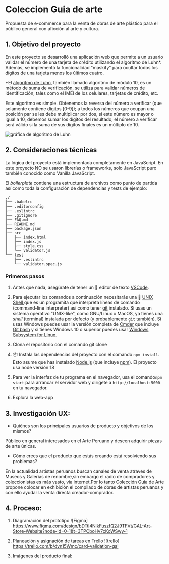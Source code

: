 # Coleccion Guia de arte

Propuesta de e-commerce para la venta de obras de arte plástico para el público general con aficción al arte y cultura.

## 1. Objetivo del proyecto

En este proyecto se desarrolló una aplicación web que permite a un usuario validar el número de una tarjeta de crédito utilizando el algoritmo de Luhn\*.
Además, se implementó la funcionalidad "maskify" para ocultar todos los dígitos de una tarjeta menos los últimos cuatro.

\*El [algoritmo de Luhn](https://es.wikipedia.org/wiki/Algoritmo_de_Luhn), también llamado algoritmo de módulo 10, es un método de suma de verificación, se utiliza para validar números de identificación; tales como el IMEI de los celulares, tarjetas de crédito, etc.

Este algoritmo es simple. Obtenemos la reversa del número a verificar (que solamente contiene dígitos [0-9]); a todos los números que ocupan una posición par se les debe multiplicar por dos, si este número es mayor o igual a 10, debemos sumar los dígitos del resultado; el número a verificar será válido si la suma de sus dígitos finales es un múltiplo de 10.

![gráfica de algoritmo de Luhn](https://www.101computing.net/wp/wp-content/uploads/Luhn-Algorithm.png)

## 2. Consideraciones técnicas

La lógica del proyecto está implementada completamente en JavaScript. En este proyecto NO se usaron librerías o frameworks, solo JavaScript puro también conocido como Vanilla JavaScript.

El _boilerplate_ contiene una estructura de archivos como punto de partida así como toda la configuración de dependencias y tests de ejemplo:

```text
./
├── .babelrc
├── .editorconfig
├── .eslintrc
├── .gitignore
├── FAQ.md
├── README.md
├── package.json
├── src
│   ├── index.html
│   ├── index.js
│   ├── style.css
│   └── validator.js
└── test
    ├── .eslintrc
    └── validator.spec.js
```

### Primeros pasos

1. Antes que nada, asegúrate de tener un :pencil: editor de texto [VSCode](https://code.visualstudio.com/).
2. Para ejecutar los comandos a continuación necesitarás una :shell: [UNIX Shell](https://en.wikipedia.org/wiki/Unix_shell),que es un programita que interpreta líneas de comando (command-line interpreter) así como tener [git](https://git-scm.com/) instalado. Si usas un sistema operativo "UNIX-like", como GNU/Linux o MacOS, ya tienes una _shell_ (terminal) instalada por defecto (y probablemente `git` también).
   Si usas Windows puedes usar la versión completa de [Cmder](https://cmder.net/)
   que incluye [Git bash](https://git-scm.com/download/win) y si tienes Windows
   10 o superior puedes usar [Windows Subsystem for Linux](https://docs.microsoft.com/en-us/windows/wsl/install-win10).

3. Clona el repositorio con el comando git clone

4. 📦 Instala las dependencias del proyecto con el comando `npm install`. Esto asume que has instalado [Node.js](https://nodejs.org/) (que incluye [npm](https://docs.npmjs.com/)). El proyecto usa node versión 18

5. Para ver la interfaz de tu programa en el navegador, usa el comando`npm start` para arrancar el servidor web y dirígete a `http://localhost:5000` en tu navegador.

6. Explora la web-app

## 3. Investigación UX:

- Quiénes son los principales usuarios de producto y objetivos de los mismos?

Público en general interesados en el Arte Peruano y deseen adquirir piezas de arte únicas.

- Cómo crees que el producto que estás creando está resolviendo sus problemas?

En la actualidad artistas peruanos buscan canales de venta atraves de Museos y Galerias de renombre,sin embargo el radio de compradores y coleccionistas es más vasto, via internet.Por lo tanto Colección Guia de Arte propone colocar en exhibición el compilado de obras de artistas peruanos y con ello ayudar la venta directa creador-comprador.

## 4. Proceso:

1. Diagramación del prototipo ![Figma] https://www.figma.com/design/bDTtl4NlkFuszfQ2J9TFVt/GAL-Art-Store-Website?node-id=0-1&t=3TPCboHv7cKoWSwy-1
2. Planeación y asignación de tareas en Trello ![trello] https://trello.com/b/dvn15Wmc/card-validation-gal

3. Imágenes del producto final:
